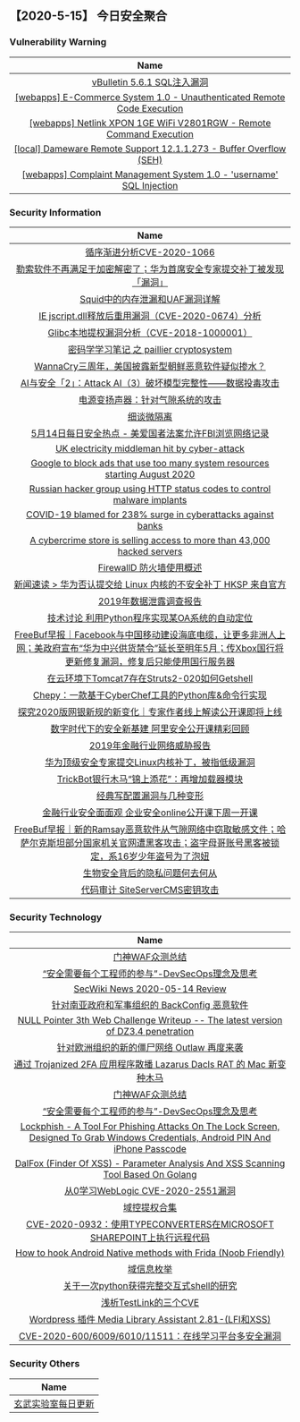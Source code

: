
 ##   【2020-5-15】 今日安全聚合


###  						       							Vulnerability Warning

|                             Name                             |
| :----------------------------------------------------------: |
|[vBulletin 5.6.1 SQL注入漏洞](https://www.seebug.org/vuldb/ssvid-98231)|
|[[webapps] E-Commerce System 1.0 - Unauthenticated Remote Code Execution](https://www.exploit-db.com/exploits/48471)|
|[[webapps] Netlink XPON 1GE WiFi V2801RGW - Remote Command Execution](https://www.exploit-db.com/exploits/48470)|
|[[local] Dameware Remote Support 12.1.1.273 - Buffer Overflow (SEH)](https://www.exploit-db.com/exploits/48469)|
|[[webapps] Complaint Management System 1.0 - 'username' SQL Injection](https://www.exploit-db.com/exploits/48468)|

### 						        							Security Information
|                             Name                                    |
| :----------------------------------------------------------: |
|[循序渐进分析CVE-2020-1066](https://www.anquanke.com/post/id/205105)|
|[勒索软件不再满足于加密解密了；华为首席安全专家提交补丁被发现「漏洞」](https://www.anquanke.com/post/id/205241)|
|[Squid中的内存泄漏和UAF漏洞详解](https://www.anquanke.com/post/id/204935)|
|[IE jscript.dll释放后重用漏洞（CVE-2020-0674）分析](https://www.anquanke.com/post/id/205224)|
|[Glibc本地提权漏洞分析（CVE-2018-1000001）](https://www.anquanke.com/post/id/205197)|
|[密码学学习笔记 之 paillier cryptosystem](https://www.anquanke.com/post/id/204720)|
|[WannaCry三周年，美国披露新型朝鲜恶意软件疑似掺水？](https://www.anquanke.com/post/id/205243)|
|[AI与安全「2」：Attack AI（3）破坏模型完整性——数据投毒攻击](https://www.anquanke.com/post/id/205097)|
|[电源变扬声器：针对气隙系统的攻击](https://www.anquanke.com/post/id/205022)|
|[细谈微隔离](https://www.anquanke.com/post/id/205014)|
|[5月14日每日安全热点 - 美爱国者法案允许FBI浏览网络记录](https://www.anquanke.com/post/id/205229)|
|[UK electricity middleman hit by cyber-attack](https://www.zdnet.com/article/uk-electricity-middleman-hit-by-cyber-attack/#ftag=RSSbaffb68)|
|[Google to block ads that use too many system resources starting August 2020](https://www.zdnet.com/article/google-to-block-ads-that-use-too-many-system-resources-starting-august-2020/#ftag=RSSbaffb68)|
|[Russian hacker group using HTTP status codes to control malware implants](https://www.zdnet.com/article/russian-hacker-group-using-http-status-codes-to-control-malware-implants/#ftag=RSSbaffb68)|
|[COVID-19 blamed for 238% surge in cyberattacks against banks](https://www.zdnet.com/article/covid-19-blamed-for-238-surge-in-cyberattacks-against-banks/#ftag=RSSbaffb68)|
|[A cybercrime store is selling access to more than 43,000 hacked servers](https://www.zdnet.com/article/a-cybercrime-store-is-selling-access-to-more-than-43000-hacked-servers/#ftag=RSSbaffb68)|
|[FirewallD 防火墙使用概述](https://linux.cn/article-12210-1.html?utm_source=rss&utm_medium=rss)|
|[新闻速读 &gt; 华为否认提交给 Linux 内核的不安全补丁 HKSP 来自官方](https://linux.cn/article-12218-1.html?utm_source=rss&utm_medium=rss)|
|[2019年数据泄露调查报告](https://www.freebuf.com/articles/network/234133.html)|
|[技术讨论  利用Python程序实现某OA系统的自动定位](https://www.freebuf.com/sectool/231250.html)|
|[FreeBuf早报｜Facebook与中国移动建设海底电缆，让更多非洲人上网；美政府宣布“华为中兴供货禁令”延长至明年5月；传Xbox国行将更新修复漏洞，修复后只能使用国行服务器](https://www.freebuf.com/news/236829.html)|
|[在云环境下Tomcat7存在Struts2-020如何Getshell](https://www.freebuf.com/vuls/234346.html)|
|[Chepy：一款基于CyberChef工具的Python库&命令行实现](https://www.freebuf.com/sectool/232504.html)|
|[探究2020版网银新规的新变化｜专家作者线上解读公开课即将上线](https://www.freebuf.com/articles/es/228402.html)|
|[数字时代下的安全新基建  阿里安全公开课精彩回顾](https://www.freebuf.com/open/236739.html)|
|[2019年金融行业网络威胁报告](https://www.freebuf.com/articles/network/234176.html)|
|[华为顶级安全专家提交Linux内核补丁，被指低级漏洞](https://www.freebuf.com/news/236721.html)|
|[TrickBot银行木马“锦上添花”：再增加载器模块](https://www.freebuf.com/articles/terminal/233418.html)|
|[经典写配置漏洞与几种变形](https://www.freebuf.com/vuls/236655.html)|
|[金融行业安全面面观  企业安全online公开课下周一开课](https://www.freebuf.com/open/236613.html)|
|[FreeBuf早报｜新的Ramsay恶意软件从气隙网络中窃取敏感文件；哈萨尔克斯坦部分国家机关官网遭黑客攻击；盗字母哥账号黑客被锁定，系16岁少年盗号为了泡妞](https://www.freebuf.com/news/236683.html)|
|[生物安全背后的隐私问题何去何从](https://www.freebuf.com/articles/database/233468.html)|
|[代码审计  SiteServerCMS密钥攻击](https://www.freebuf.com/vuls/234549.html)|

### 						        							Security  Technology
|                             Name                                    |
| :----------------------------------------------------------: |
|[门神WAF众测总结](https://security.tencent.com/index.php/blog/msg/151)|
|[“安全需要每个工程师的参与”-DevSecOps理念及思考](https://security.tencent.com/index.php/blog/msg/150)|
|[SecWiki News 2020-05-14 Review](http://www.sec-wiki.com/?2020-05-14)|
|[针对南亚政府和军事组织的 BackConfig 恶意软件](https://paper.seebug.org/1202/)|
|[NULL Pointer 3th Web Challenge Writeup  -- The latest version of DZ3.4 penetration](https://paper.seebug.org/1205/)|
|[针对欧洲组织的新的僵尸网络 Outlaw 再度来袭](https://paper.seebug.org/1204/)|
|[通过 Trojanized 2FA 应用程序散播  Lazarus Dacls RAT 的 Mac 新变种木马](https://paper.seebug.org/1203/)|
|[门神WAF众测总结](https://security.tencent.com/index.php/blog/msg/151)|
|[“安全需要每个工程师的参与”-DevSecOps理念及思考](https://security.tencent.com/index.php/blog/msg/150)|
|[Lockphish - A Tool For Phishing Attacks On The Lock Screen, Designed To Grab Windows Credentials, Android PIN And iPhone Passcode](http://www.kitploit.com/2020/05/lockphish-tool-for-phishing-attacks-on.html)|
|[DalFox (Finder Of XSS) - Parameter Analysis And XSS Scanning Tool Based On Golang](http://www.kitploit.com/2020/05/dalfox-finder-of-xss-parameter-analysis.html)|
|[从0学习WebLogic CVE-2020-2551漏洞](http://xz.aliyun.com/t/7725)|
|[域控提权合集](http://xz.aliyun.com/t/7726)|
|[CVE-2020-0932：使用TYPECONVERTERS在MICROSOFT SHAREPOINT上执行远程代码](http://xz.aliyun.com/t/7727)|
|[How to hook Android Native methods with Frida (Noob Friendly)](http://xz.aliyun.com/t/7729)|
|[域信息枚举](http://xz.aliyun.com/t/7724)|
|[关于一次python获得完整交互式shell的研究](http://xz.aliyun.com/t/7721)|
|[浅析TestLink的三个CVE](http://xz.aliyun.com/t/7719)|
|[Wordpress 插件 Media Library Assistant 2.81-(LFI和XSS)](http://xz.aliyun.com/t/7722)|
|[CVE-2020-600/6009/6010/11511：在线学习平台多安全漏洞](http://xz.aliyun.com/t/7720)|

### 						        							Security  Others
|                             Name                                    |
| :----------------------------------------------------------: |
|[玄武实验室每日更新](https://weibo.com/p/1006065582522936/wenzhang?from=page_100606_profile&wvr=6&mod=wenzhangmore)|

